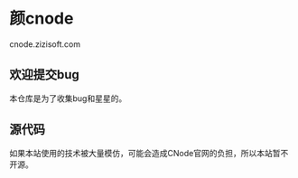 颜cnode
===========

cnode.zizisoft.com

欢迎提交bug
--------------

本仓库是为了收集bug和星星的。

源代码
--------------

如果本站使用的技术被大量模仿，可能会造成CNode官网的负担，所以本站暂不开源。
